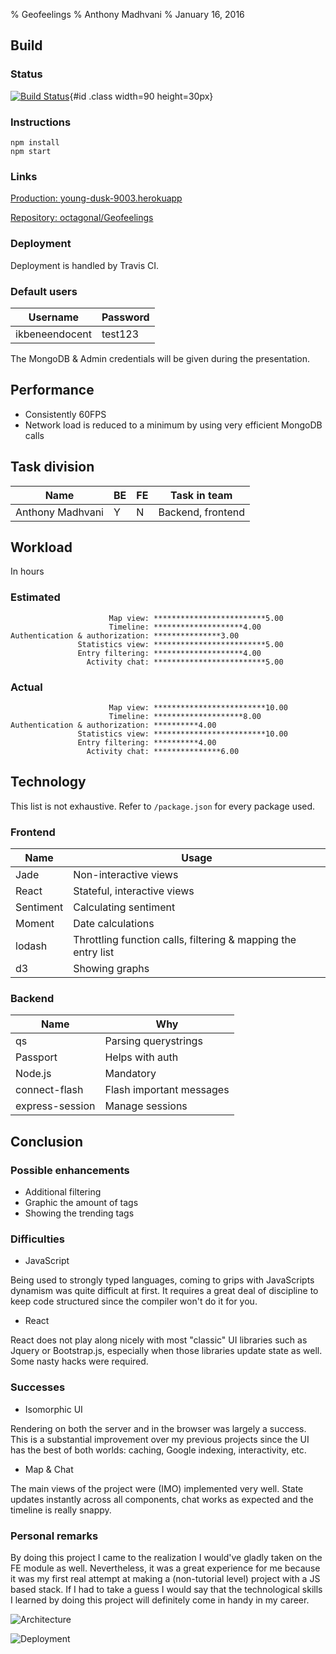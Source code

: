 % Geofeelings
% Anthony Madhvani
% January 16, 2016


## Build 

### Status

[![Build Status](https://travis-ci.org/octagonal/Geofeelings.png?branch=master)](https://travis-ci.org/octagonal/Geofeelings){#id .class width=90 height=30px}

### Instructions

    npm install
    npm start

### Links

[Production: young-dusk-9003.herokuapp](https://young-dusk-9003.herokuapp.com/)

[Repository: octagonal/Geofeelings](https://github.com/octagonal/Geofeelings)

### Deployment
Deployment is handled by Travis CI.

### Default users
| Username         | Password |
| -----------------|----------|
| ikbeneendocent   | test123  |

The MongoDB & Admin credentials will be given during the presentation.

## Performance
* Consistently 60FPS
* Network load is reduced to a minimum by using very efficient MongoDB calls

## Task division
| Name             | BE| FE| Task in team      |
| -----------------|---|---|-------------------|
| Anthony Madhvani | Y | N | Backend, frontend |

## Workload
In hours

### Estimated

                          Map view: *************************5.00
                          Timeline: ********************4.00
    Authentication & authorization: ***************3.00
                   Statistics view: *************************5.00
                   Entry filtering: ********************4.00
                     Activity chat: *************************5.00

### Actual

                          Map view: *************************10.00
                          Timeline: ********************8.00
    Authentication & authorization: **********4.00
                   Statistics view: *************************10.00
                   Entry filtering: **********4.00
                     Activity chat: ***************6.00

## Technology
This list is not exhaustive. Refer to `/package.json` for every package used.

### Frontend
| Name      | Usage                                                         |
| ----------|---------------------------------------------------------------|
| Jade      | Non-interactive views                                         |
| React     | Stateful, interactive views                                   |
| Sentiment | Calculating sentiment                                         |
| Moment    | Date calculations                                             |
| lodash    | Throttling function calls, filtering & mapping the entry list |
| d3        | Showing graphs                                                |

### Backend
| Name             | Why                      |
| -----------------|--------------------------|
| qs               | Parsing querystrings     |
| Passport         | Helps with auth          |
| Node.js          | Mandatory                |
| connect-flash    | Flash important messages |
| express-session  | Manage sessions          |


## Conclusion

### Possible enhancements
* Additional filtering
* Graphic the amount of tags
* Showing the trending tags

### Difficulties
* JavaScript

Being used to strongly typed languages, coming to grips with JavaScripts dynamism was quite difficult at first. It requires a great deal of discipline to keep code structured since the compiler won't do it for you.

* React

React does not play along nicely with most "classic" UI libraries such as Jquery or Bootstrap.js, especially when those libraries update state as well. Some nasty hacks were required.

### Successes
* Isomorphic UI

Rendering on both the server and in the browser was largely a success. This is a substantial improvement over my previous projects since the UI has the best of both worlds: caching, Google indexing, interactivity, etc. 

* Map & Chat

The main views of the project were (IMO) implemented very well. State updates instantly across all components, chat works as expected and the timeline is really snappy.

### Personal remarks

By doing this project I came to the realization I would've gladly taken on the FE module as well. Nevertheless, it was a great experience for me because it was my first real attempt at making a (non-tutorial level) project with a JS based stack. If I had to take a guess I would say that the technological skills I learned by doing this project will definitely come in handy in my career.

![Architecture](http://i.imgur.com/3OrpgGZ.png)

![Deployment](http://i.imgur.com/q3jhExz.png)
